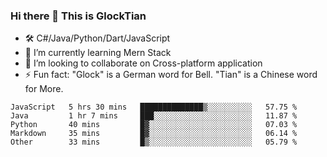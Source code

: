 ### Hi there 👋 This is GlockTian

- 🛠️ C#/Java/Python/Dart/JavaScript
- 🌱 I’m currently learning Mern Stack
- 👯 I’m looking to collaborate on Cross-platform application
- ⚡ Fun fact: "Glock" is a German word for Bell. "Tian" is a Chinese word for More.


<!--START_SECTION:waka-->

```text
JavaScript   5 hrs 30 mins   ██████████████▒░░░░░░░░░░   57.75 %
Java         1 hr 7 mins     ███░░░░░░░░░░░░░░░░░░░░░░   11.87 %
Python       40 mins         █▓░░░░░░░░░░░░░░░░░░░░░░░   07.03 %
Markdown     35 mins         █▓░░░░░░░░░░░░░░░░░░░░░░░   06.14 %
Other        33 mins         █▒░░░░░░░░░░░░░░░░░░░░░░░   05.79 %
```

<!--END_SECTION:waka-->

<!--
**GlockTian/GlockTian** is a ✨ _special_ ✨ repository because its `README.md` (this file) appears on your GitHub profile.

Here are some ideas to get you started:

- 🔭 I’m currently working on ...
- 🌱 I’m currently learning ...
- 👯 I’m looking to collaborate on ...
- 🤔 I’m looking for help with ...
- 💬 Ask me about ...
- 📫 How to reach me: ...
- 😄 Pronouns: ...
- ⚡ Fun fact: ...
-->
